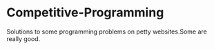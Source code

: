# Competitive-Programming
Solutions to some programming problems on petty websites.Some are really good.

